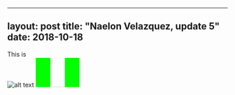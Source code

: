  ---
layout: post
title: "Naelon Velazquez, update 5"
date: 2018-10-18
---

This is  
![alt text](url)
![my flag of nigeria.](images/FLAG.png)
